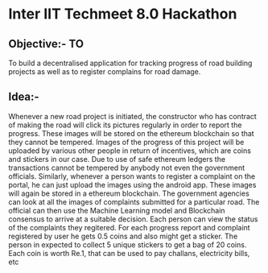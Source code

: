 # Inter IIT Techmeet 8.0 Hackathon

## Objective:- TO
To build a decentralised application for tracking progress of road building projects as well as to register complains for road damage.

## Idea:-
Whenever a new road project is initiated, the constructor who has contract of making the road will click its pictures regularly in order to report the progress. These images will be stored on the ethereum blockchain so that they cannot be tempered. Images of the progress of this project will be uploaded by various other people in return of incentives, which are coins and stickers in our case. Due to use of safe ethereum ledgers the transactions cannot be tempered by anybody not even the government officials. Similarly, whenever a person wants to register a complaint on the portal, he can just upload the images using the android app. These images will again be stored in a ethereum blockchain. The government agencies can look at all the images of complaints submitted for a particular road. The official can then use the Machine Learning model and Blockchain consensus to arrive at a suitable decision. Each person can view the status of the complaints they regitered. For each progress report and complaint registered by user he gets 0.5 coins and also might get a sticker. The person in expected to collect 5 unique stickers to get a bag of 20 coins. Each coin is worth Re.1, that can be used to pay challans, electricity bills, etc
